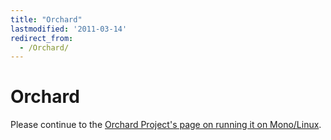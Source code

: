 ```yaml
---
title: "Orchard"
lastmodified: '2011-03-14'
redirect_from:
  - /Orchard/
---
```


Orchard
=======

Please continue to the [Orchard Project's page on running it on Mono/Linux](http://orchardproject.net/docs/Running-Orchard-on-Mono.ashx).

